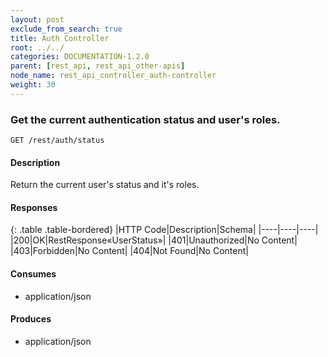 ```yaml
---
layout: post
exclude_from_search: true
title: Auth Controller
root: ../../
categories: DOCUMENTATION-1.2.0
parent: [rest_api, rest_api_other-apis]
node_name: rest_api_controller_auth-controller
weight: 30
---
```


### Get the current authentication status and user's roles.
```
GET /rest/auth/status
```

#### Description

Return the current user's status and it's roles.

#### Responses

{: .table .table-bordered}
|HTTP Code|Description|Schema|
|----|----|----|
|200|OK|RestResponse«UserStatus»|
|401|Unauthorized|No Content|
|403|Forbidden|No Content|
|404|Not Found|No Content|


#### Consumes

* application/json

#### Produces

* application/json

